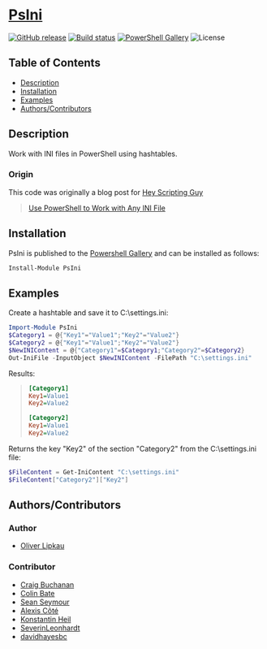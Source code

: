# [PsIni](http://lipkau.github.io/PsIni/)

[![GitHub release](https://img.shields.io/github/release/lipkau/PsIni.svg?style=for-the-badge)](https://github.com/lipkau/PsIni/releases/latest)
[![Build status](https://img.shields.io/appveyor/ci/lipkau/PsIni/master.svg?style=for-the-badge)](https://ci.appveyor.com/project/lipkau/psini/branch/master)
[![PowerShell Gallery](https://img.shields.io/powershellgallery/dt/PsIni.svg?style=for-the-badge)](https://www.powershellgallery.com/packages/PsIni)
![License](https://img.shields.io/github/license/lipkau/PsIni.svg?style=for-the-badge)

## Table of Contents

* [Description](#description)
* [Installation](#installation)
* [Examples](#examples)
* [Authors/Contributors](#authorscontributors)

## Description

Work with INI files in PowerShell using hashtables.

### Origin

This code was originally a blog post for [Hey Scripting Guy](http://blogs.technet.com/b/heyscriptingguy)
> [Use PowerShell to Work with Any INI File](http://blogs.technet.com/b/heyscriptingguy/archive/2011/08/20/use-powershell-to-work-with-any-ini-file.aspx)

## Installation

PsIni is published to the [Powershell Gallery](https://www.powershellgallery.com/packages/PsIni)
and can be installed as follows:

```powershell
Install-Module PsIni
```

## Examples

Create a hashtable and save it to C:\settings.ini:

```powershell
Import-Module PsIni
$Category1 = @{"Key1"="Value1";"Key2"="Value2"}
$Category2 = @{"Key1"="Value1";"Key2"="Value2"}
$NewINIContent = @{"Category1"=$Category1;"Category2"=$Category2}
Out-IniFile -InputObject $NewINIContent -FilePath "C:\settings.ini"
```

Results:

> ```Ini
> [Category1]
> Key1=Value1
> Key2=Value2
>
> [Category2]
> Key1=Value1
> Key2=Value2
> ```

Returns the key "Key2" of the section "Category2" from the C:\settings.ini file:

```powershell
$FileContent = Get-IniContent "C:\settings.ini"
$FileContent["Category2"]["Key2"]
```

## Authors/Contributors

### Author

* [Oliver Lipkau](https://github.com/lipkau)

### Contributor

* [Craig Buchanan](https://github.com/craibuc)
* [Colin Bate](https://github.com/colinbate)
* [Sean Seymour](https://github.com/seanjseymour)
* [Alexis Côté](https://github.com/popojargo)
* [Konstantin Heil](https://github.com/heilkn)
* [SeverinLeonhardt](https://github.com/SeverinLeonhardt)
* [davidhayesbc](https://github.com/davidhayesbc)
